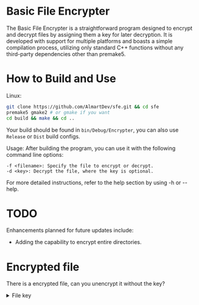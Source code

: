 # Basic File Encrypter
The Basic File Encrypter is a straightforward program designed to encrypt and decrypt files by assigning them a key for later decryption. It is developed with support for multiple platforms and boasts a simple compilation process, utilizing only standard C++ functions without any third-party dependencies other than premake5.
# How to Build and Use
Linux:
```sh
git clone https://github.com/AlmartDev/sfe.git && cd sfe
premake5 gmake2 # or gmake if you want
cd build && make && cd ..
```
Your build should be found in ```bin/Debug/Encrypter```, you can also use ```Release``` or ```Dist``` build configs.

Usage:
After building the program, you can use it with the following command line options:

    -f <filename>: Specify the file to encrypt or decrypt.
    -d <key>: Decrypt the file, where the key is optional.

For more detailed instructions, refer to the help section by using -h or --help.
# TODO
Enhancements planned for future updates include:
- Adding the capability to encrypt entire directories.

# Encrypted file
There is a encrypted file, can you unencrypt it without the key?
<details>
  <summary>File key</summary>
  Yes, the key is 1234!
</details>
